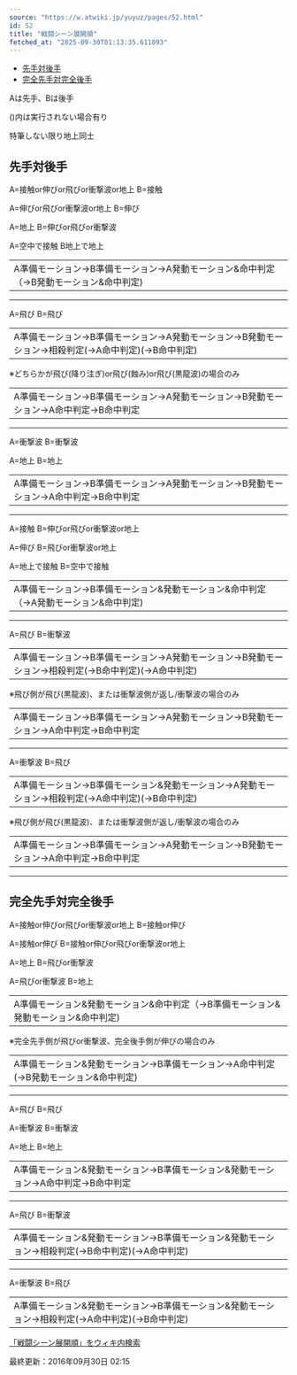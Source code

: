 ```yaml
---
source: "https://w.atwiki.jp/yuyuz/pages/52.html"
id: 52
title: "戦闘シーン展開順"
fetched_at: "2025-09-30T01:13:35.611093"
---
```


* [先手対後手](#0)
* [完全先手対完全後手](#1)

Aは先手、Bは後手
  
()内は実行されない場合有り
  
特筆しない限り地上同士

## 先手対後手

A=接触or伸びor飛びor衝撃波or地上 B=接触
  
A=伸びor飛びor衝撃波or地上 B=伸び
  
A=地上 B=伸びor飛びor衝撃波
  
A=空中で接触 B地上で地上

|  |
| --- |
| A準備モーション→B準備モーション→A発動モーション&命中判定（→B発動モーション&命中判定) |

---

A=飛び B=飛び

|  |
| --- |
| A準備モーション→B準備モーション→A発動モーション→B発動モーション→相殺判定(→A命中判定)(→B命中判定) |

※どちらかが飛び(降り注ぎ)or飛び(蝕み)or飛び(黒龍波)の場合のみ

|  |
| --- |
| A準備モーション→B準備モーション→A発動モーション→B発動モーション→A命中判定→B命中判定 |

---

A=衝撃波 B=衝撃波
  
A=地上 B=地上

|  |
| --- |
| A準備モーション→B準備モーション→A発動モーション→B発動モーション→A命中判定→B命中判定 |

---

A=接触 B=伸びor飛びor衝撃波or地上
  
A=伸び B=飛びor衝撃波or地上
  
A=地上で接触 B=空中で接触

|  |
| --- |
| A準備モーション→B準備モーション&発動モーション&命中判定（→A発動モーション&命中判定) |

---

A=飛び B=衝撃波

|  |
| --- |
| A準備モーション→B準備モーション→A発動モーション→B発動モーション→相殺判定(→B命中判定)(→A命中判定) |

※飛び側が飛び(黒龍波)、または衝撃波側が返し/衝撃波の場合のみ

|  |
| --- |
| A準備モーション→B準備モーション→A発動モーション→B発動モーション→A命中判定→B命中判定 |

---

A=衝撃波 B=飛び

|  |
| --- |
| A準備モーション→B準備モーション&発動モーション→A発動モーション→相殺判定(→A命中判定)(→B命中判定) |

※飛び側が飛び(黒龍波)、または衝撃波側が返し/衝撃波の場合のみ

|  |
| --- |
| A準備モーション→B準備モーション→A発動モーション→B発動モーション→A命中判定→B命中判定 |

---

## 完全先手対完全後手

A=接触or伸びor飛びor衝撃波or地上 B=接触or伸び
  
A=接触or伸び B=接触or伸びor飛びor衝撃波or地上
  
A=地上 B=飛びor衝撃波
  
A=飛びor衝撃波 B=地上

|  |
| --- |
| A準備モーション&発動モーション&命中判定（→B準備モーション&発動モーション&命中判定) |

※完全先手側が飛びor衝撃波、完全後手側が伸びの場合のみ

|  |
| --- |
| A準備モーション&発動モーション→B準備モーション→A命中判定(→B発動モーション&命中判定) |

---

A=飛び B=飛び
  
A=衝撃波 B=衝撃波
  
A=地上 B=地上

|  |
| --- |
| A準備モーション&発動モーション→B準備モーション&発動モーション→A命中判定→B命中判定 |

---

A=飛び B=衝撃波

|  |
| --- |
| A準備モーション&発動モーション→B準備モーション&発動モーション→相殺判定(→B命中判定)(→A命中判定) |

---

A=衝撃波 B=飛び

|  |
| --- |
| A準備モーション&発動モーション→B準備モーション&発動モーション→相殺判定(→A命中判定)(→B命中判定) |

[「戦闘シーン展開順」をウィキ内検索](https://w.atwiki.jp//w.atwiki.jp/yuyuz/search?andor=and&keyword=%E6%88%A6%E9%97%98%E3%82%B7%E3%83%BC%E3%83%B3%E5%B1%95%E9%96%8B%E9%A0%86)

最終更新：2016年09月30日 02:15